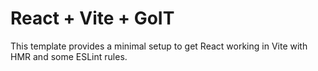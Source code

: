 # React + Vite + GoIT

This template provides a minimal setup to get React working in Vite with HMR and some ESLint rules.
